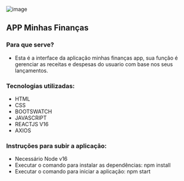 ![image](https://img.freepik.com/fotos-premium/calculadora-e-caderno-em-pedacos-de-papel-multicoloridos-conceito-de-desktop_438099-1349.jpg)

## APP Minhas Finanças

### Para que serve?
- Esta é a interface da aplicação minhas finanças app, sua função é gerenciar as receitas e despesas do usuario com base nos seus lançamentos. 

### Tecnologias utilizadas: 
- HTML
- CSS
- BOOTSWATCH
- JAVASCRIPT
- REACTJS V16
- AXIOS

### Instruções para subir a aplicação:
- Necessário Node v16
- Executar o comando para instalar as dependências: npm install
- Executar o comando para iniciar a aplicação: npm start